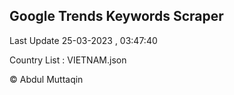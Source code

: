 

## Google Trends Keywords Scraper 
 
Last Update 25-03-2023 , 03:47:40

Country List :
VIETNAM.json



© Abdul Muttaqin 
